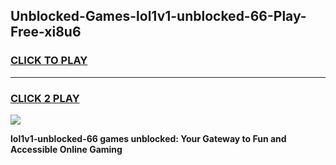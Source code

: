 
## Unblocked-Games-lol1v1-unblocked-66-Play-Free-xi8u6
<h3>
<a href="https://premium76.site?title=lol1v1-unblocked-66&ref=21A">CLICK TO PLAY</a></h3>
<hr>

<h3>
<a href="https://premium76.site?title=lol1v1-unblocked-66&ref=21A">CLICK 2 PLAY</a>
  
</h3>

<a href="https://premium76.site?title=lol1v1-unblocked-66&ref=21A"><img src="https://clearcache.store/games.png"></a>


**lol1v1-unblocked-66 games unblocked: Your Gateway to Fun and Accessible Online Gaming**
